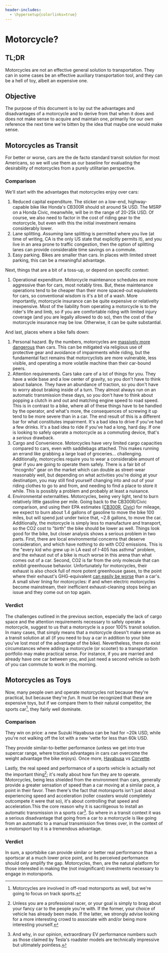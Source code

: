 ```yaml
---
header-includes:
  - \hypersetup{colorlinks=true}
---
```


# Motorcycle?

## TL;DR

Motorcycles are not an effective general solution to transportation. They can in
some cases be an effective auxiliary transportation tool, and they can be a hell
of toy, albeit an expensive one.

## Objective

The purpose of this document is to lay out the advantages and disadvantages of a
motorcycle and to derive from that when it does and does not make sense to
acquire and maintain one, primarily for our own reference the next time we're
bitten by the idea that maybe one would make sense.

## Motorcycles as Transit

For better or worse, cars are the de facto standard transit solution for most
Americans, so we will use them as our baseline for evaluating the desirability
of motorcycles from a purely utilitarian perspective.

### Comparison

We'll start with the advantages that motorcycles enjoy over cars:

1. Reduced capital expenditure. The sticker on a low-end, highway-capable bike
   like Honda's CB300R should sit around 5k USD. The MSRP on a Honda Civic,
   meanwhile, will be in the range of 20-25k USD. Of course, we also need to
   factor in the cost of riding gear to the motorcycle, but even with this the
   initial investment remains considerably lower.
1. Lane splitting. *Assuming* lane splitting is permitted where you live (at
   time of writing, CA is the only US state that explicitly permits it), and you
   live in an area prone to traffic congestion, then the option of splitting
   lanes can provide considerable time savings on a commute.
1. Easy parking. Bikes are smaller than cars. In places with limited street parking,
   this can be a meaningful advantage.

Next, things that are a bit of a toss-up, or depend on specific context:

1. Operational expenditure. Motorcycle maintenance schedules are more aggressive
   than for cars, most notably tires. But, these maintenance operations tend to
   be cheaper than their more spaced-out equivalents for cars, so conventional
   wisdom is it's a bit of a wash. More importantly, motorcycle insurance can be
   quite expensive or relativelty inexpensive. Most of the liability from
   operating a motorcycle is to the rider's life and limb, so if you are
   comfortable riding with limited injury coverage (and you are legally allowed
   to do so), then the cost of the motorcycle insurance may be low. Otherwise,
   it can be quite substantial.
   
And last, places where a bike falls down:

1. Personal hazard. By the numbers, motorcycles are [massively more
   dangerous](https://crashstats.nhtsa.dot.gov/Api/Public/Publication/813112)
   than cars. This can be mitigated via religious use of protective gear and
   avoidance of impairments while riding, but the fundamental fact remains that
   motorcyclists are more vulnerable, less visible, and operating a more
   volatile machine than their car-bound peers.
1. Attention requirements. Cars take care of a lot of things for you. They have
   a wide base and a low center of gravity, so you don't have to think about
   balance. They have an abundance of traction, so you don't have to worry about
   braking inside of a turn. They almost always run on an automatic transmission
   these days, so you don't have to think about popping a clutch in and out and
   matching engine speed to road speed. This is in contrast to a bike, where all
   of these things have to be handled by the operator, and what's more, the
   consequences of screwing it up tend to be more severe than in a car. The end
   result of this is a different bar for what constitutes impairment. It's a bad
   idea to drive if you've had a few drinks. It's a bad idea to ride if you've
   had a long, hard day. If one is looking to safely operate a motorcycle as a
   commuting device, that's a *serious* drawback.
1. Cargo and Convenience. Motorcycles have very limited cargo capacities
   compared to cars, even with saddlebags attached. This makes running an errand
   like grabbing a large load of groceries... challenging. Additionally,
   motorcycles require you to wear a considerable amount of gear if you are
   going to operate them safely. There is a fair bit of "incognito" gear on the
   market which can double as street-wear reasonably well, but depending on what
   activities you're doing at your destinatipm, you may still find yourself
   changing into and out of your riding clothes to go to and from, and needing
   to find a place to store it while. This is possibly a problem and probably at
   least a nuisance.
1. Environmental externalities. Motorcycles, being very light, tend to burn
   relatively little gasoline per mile. Going back to the CB300R/Civic
   comparison, and using their EPA estimates
   ([CB300R](https://powersports.honda.com/street/sport/cbr300r/specifications?year=2021),
   [Civic](https://www.fueleconomy.gov/feg/noframes/43356.shtml)) for mileage,
   we expect to burn about 1.4 gallons of gasoline to move the bike 100 miles,
   but will spend just under twice that, ~2.8 gallons, to move the
   car. Additionally, the motorcycle is simply less to manufacture and
   transport, so the CO2 cost to "birth" the bike should be lower as
   well. Things look good for the bike, but closer analysis shows a serious
   problem in two parts. First, there are local environmental concerns that
   deserve consideration, and which have nothing to do with CO2 emissions. This
   is the "every kid who grew up in LA east of I-405 has asthma" problem, and
   the exhaust out of a bike is much worse in this arena than what comes out of
   a car. Second, CO2 is far from the only molecule that can exhibit greenhouse
   behavior. Unfortunately for motorcycles, their exhaust is also chock full of
   more potent greenhouse gases, to the point where their exhaust's
   GHG-equivalent [can easily be
   worse](https://scholar.google.com/scholar?cluster=10347012122338531296&hl=en&as_sdt=0,5)
   than a car's. A small silver lining for motorcycles: if and when electric
   motorcycles become mainstream, their inefficient exhaust-cleaning stops being
   an issue and they come out on top again.
   
### Verdict

The challenges outlined in the previous section, especially the lack of cargo
space and the attention requirements necessary to safely operate a motorcycle,
suggest to us that a motorcycle is a poor 100% transit solution. In many cases,
that simply means that a motorcycle doesn't make sense as a transit solution at
all (if you need to buy a car in addition to your bike you've lost most of the
advantage of the bike). Nevertheless, there do exist circumstances where adding
a motorcycle (or scooter) to a transportation portfolio may make practical
sense. For instance, if you are married and already have one car between you,
and just need a second vehicle so both of you can commute to work in the
morning.

## Motorcycles as Toys

Now, many people own and operate motorcycles not because they're practical, but
because they're *fun*. It must be recognized that these are expensive toys, but
if we compare them to their natural competitor, the sports car[^1], they fairly
well dominate. 

### Comparison

They win on price: a new Suzuki Hayabusa can be had for ~20k USD,
while you're not walking off the lot with a new 'vette for less than 60k
USD. 

They provide similar-to-better performance (unless we get into true
supercar range, where traction advantages in cars can overcome the weight
advantage the bike enjoys). Once more,
[Hayabusa](https://www.zeroto60times.com/vehicle-make/suzuki-motorcycles-0-60-mph-times/fast-slow-0-60/?region%5B%5D=Domestic#accordion-48570)
vs
[Corvette](https://www.zeroto60times.com/vehicle-make/chevrolet-0-60-mph-times/fast-slow-0-60/?yearMin=2014&yearMax=2022&bodyStyle%5B%5D=16752&bodyStyle%5B%5D=119#accordion-47541). 

Lastly, the real speed and performance of a sports vehicle is actually not the
important thing[^2]; it's really about how fun they are to operate. Motorcycles,
being less shielded from the environment than cars, generally provide a greater
sensation of speed than a car moving at a similar pace, a point in their
favor. Then there's the fact that motorsports isn't just about experiencing
speed and acceleration (roller coasters would completely outcompete it were that
so), it's about controlling that speed and acceleration.This the core reason why
it is sacriligeous to install an automatic transmission in a sports car[^3]. So
where in a transit context it was a serious disadvantage that going from a car
to a motorcycle is like going from an automatic to a manual transmission five
times over, in the context of a motorsport toy it is a tremendous advantage.

### Verdict

In sum, a sportsbike can provide similar or better real performance than a
sportscar at a much lower price point, and its perceived performance should only
amplify the gap. Motorcycles, then, are the natural platform for those
interested in making the (not insignificant) investments necessary to engage in
motorsports.

[^1]: Motorcycles are involved in off-road motorsports as well, but we're going
    to focus on track sports.
[^2]: Unless you are a professional racer, or your goal is simply to brag about
    your fancy car to the people you're with. If the former, your choice of
    vehicle has already been made. If the latter, we strongly advise looking for
    a more interesting crowd to associate with and/or being more interesting
    yourself.
[^3]: And why, in our opinion, extraordinary EV performance numbers such as
	those claimed by Tesla's roadster models are technically impressive but
	ultimately pointless.
